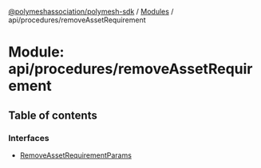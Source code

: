 [@polymeshassociation/polymesh-sdk](../README.md) / [Modules](../modules.md) / api/procedures/removeAssetRequirement

# Module: api/procedures/removeAssetRequirement

## Table of contents

### Interfaces

- [RemoveAssetRequirementParams](../interfaces/api_procedures_removeAssetRequirement.RemoveAssetRequirementParams.md)
